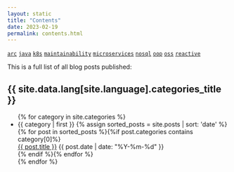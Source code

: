 ```yaml
---
layout: static
title: "Contents"
date: 2023-02-19
permalink: contents.html
---
```


[```arc```](/tag/arc.html)
[```java```](/tag/java.html)
[```k8s```](/tag/k8s.html)
[```maintainability```](/tag/maintainability.html)
[```microservices```](/tag/microservices.html)
[```nosql```](/tag/nosql.html)
[```oop```](/tag/oop.html)
[```oss```](/tag/oss.html)
[```reactive```](/tag/reactive.html)

This is a full list of all blog posts published:

<article class="container-page">
  <h1 class="page-title">{{ site.data.lang[site.language].categories_title }}</h1>
  <ul class="categories-list">
    {% for category in site.categories %}
    <li id="{{ category | first }}">{{ category | first }}
    {% assign sorted_posts = site.posts | sort: 'date' %}{% for post in sorted_posts %}{%if post.categories contains category[0]%}
      <div class="posts-list-item">
          <span class="posts-list-item-name float-left"><a href="{{ site.baseurl }}{{ post.url }}">{{ post.title }}</a></span>
        <span class="posts-list-item-date float-right">{{ post.date | date: "%Y-%m-%d" }}</span>
      </div>
    {% endif %}{% endfor %}
    </li>
    {% endfor %}
  </ul>
</article>